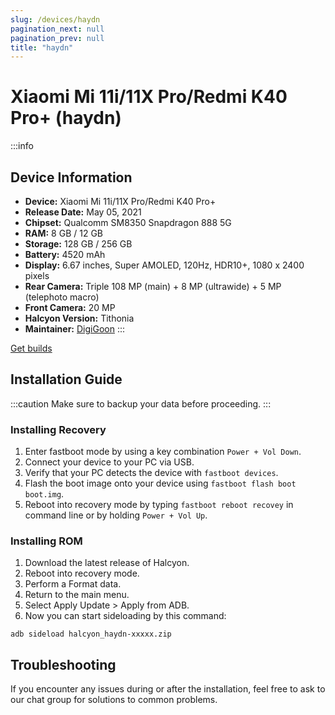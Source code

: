 ```yaml
---
slug: /devices/haydn
pagination_next: null
pagination_prev: null
title: "haydn"
---
```


# Xiaomi Mi 11i/11X Pro/Redmi K40 Pro+ (haydn)
:::info
## Device Information

- **Device:** Xiaomi Mi 11i/11X Pro/Redmi K40 Pro+
- **Release Date:** May 05, 2021
- **Chipset:** 	Qualcomm SM8350 Snapdragon 888 5G
- **RAM:** 8 GB / 12 GB
- **Storage:** 128 GB / 256 GB
- **Battery:** 4520 mAh
- **Display:** 6.67 inches, Super AMOLED, 120Hz, HDR10+, 1080 x 2400 pixels
- **Rear Camera:** Triple 108 MP (main) + 8 MP (ultrawide) + 5 MP (telephoto macro)
- **Front Camera:** 20 MP
- **Halcyon Version:** Tithonia
- **Maintainer:** [DigiGoon](https://github.com/DigiGoon)
:::

<a href="https://www.pling.com/p/2058150/" class="button button--primary">Get builds</a>

## Installation Guide
:::caution
Make sure to backup your data before proceeding.
:::

### Installing Recovery
1. Enter fastboot mode by using a key combination `Power + Vol Down`.
2. Connect your device to your PC via USB.
4. Verify that your PC detects the device with `fastboot devices`.
5. Flash the boot image onto your device using `fastboot flash boot boot.img`.
8. Reboot into recovery mode by typing `fastboot reboot recovey` in command line or by holding `Power + Vol Up`.

### Installing ROM
1. Download the latest release of Halcyon.
2. Reboot into recovery mode.
3. Perform a Format data.
4. Return to the main menu.
5. Select Apply Update > Apply from ADB.
6. Now you can start sideloading by this command:
```
adb sideload halcyon_haydn-xxxxx.zip
```

## Troubleshooting

If you encounter any issues during or after the installation, feel free to ask to our chat group for solutions to common problems.
